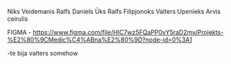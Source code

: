 
Niks Veidemanis
Ralfs Daniels Ūks
Ralfs Filipjonoks
Valters Upenieks
Arvis ceirulis


FIGMA - https://www.figma.com/file/HIC7wz5FQaPP0vY5raD2mv/Projekts-%E2%80%9CMedic%C4%ABna%E2%80%9D?node-id=0%3A1

-te bija valters somehow